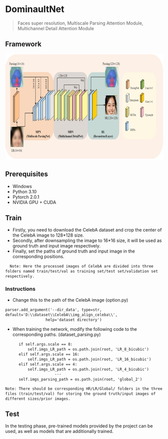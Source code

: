 # DominaultNet
> Faces super resolution, Multiscale Parsing Attention Module, Multichannel Detail Attention Module

## Framework
<div align=center><img width="760" height="340" src=img/img_1.jpg/></div>

## Prerequisites

- Windows 
- Python 3.10
- Pytorch 2.0.1
- NVIDIA GPU + CUDA


## Train
* Firstly, you need to download the CelebA dataset and crop the center of the CelebA image to 128*128 size.
* Secondly, after downsampling the image to 16*16 size, it will be used as ground truth and input image respectively.
* Finally, set the paths of ground truth and input image in the corresponding positions.
```
  Note: Here the processed images of CelebA are divided into three folders named train/test/val as training set/test set/validation set respectively.
```
  ### Instructions
  * Change this to the path of the CelebA image (option.py)
  ```
  parser.add_argument('--dir_data', type=str, default='D:\\dataset\\CelebA\\img_align_celeba\\',
                    help='dataset directory')
  ```
  * When training the network, modify the following code to the corresponding paths. (dataset_parsing.py)
  ```
        if self.args.scale == 8:
            self.imgs_LR_path = os.path.join(root, 'LR_8_bicubic')
        elif self.args.scale == 16:
            self.imgs_LR_path = os.path.join(root, 'LR_16_bicubic')
        elif self.args.scale == 4:
            self.imgs_LR_path = os.path.join(root, 'LR_4_bicubic')
                        ···
        self.imgs_parsing_path = os.path.join(root, 'global_2')
  ```
  ```
  Note: There should be corresponding HR/LR/Global/ folders in the three files (train/test/val) for storing the ground truth/input images of different sizes/prior images.
  ```

## Test
In the testing phase, pre-trained models provided by the project can be used, as well as models that are additionally trained.
